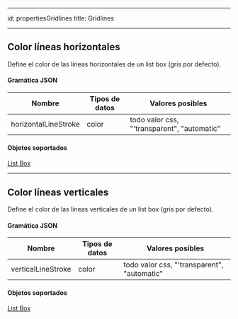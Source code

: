 - - -
id: propertiesGridlines title: Gridlines
- - -

## Color líneas horizontales

Define el color de las líneas horizontales de un list box (gris por defecto).

#### Gramática JSON

| Nombre               | Tipos de datos | Valores posibles                            |
| -------------------- | -------------- | ------------------------------------------- |
| horizontalLineStroke | color          | todo valor css, "'transparent", "automatic" |

#### Objetos soportados

[List Box](listbox_overview.md)

---

## Color líneas verticales

Define el color de las líneas verticales de un list box (gris por defecto).

#### Gramática JSON

| Nombre             | Tipos de datos | Valores posibles                            |
| ------------------ | -------------- | ------------------------------------------- |
| verticalLineStroke | color          | todo valor css, "'transparent", "automatic" |

#### Objetos soportados

[List Box](listbox_overview.md)
